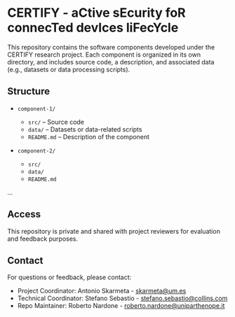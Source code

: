 # CERTIFY - aCtive sEcurity foR connecTed devIces liFecYcle

This repository contains the software components developed under the CERTIFY research project. Each component is organized in its own directory, and includes source code, a description, and associated data (e.g., datasets or data processing scripts).

## Structure

- `component-1/`  
  - `src/` – Source code  
  - `data/` – Datasets or data-related scripts  
  - `README.md` – Description of the component  

- `component-2/`  
  - `src/`  
  - `data/`  
  - `README.md`  

...

## Access

This repository is private and shared with project reviewers for evaluation and feedback purposes.

## Contact

For questions or feedback, please contact:
- Project Coordinator: Antonio Skarmeta - skarmeta@um.es
- Technical Coordinator: Stefano Sebastio - stefano.sebastio@collins.com
- Repo Maintainer: Roberto Nardone - roberto.nardone@uniparthenope.it
